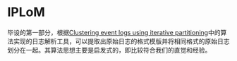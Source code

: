# IPLoM
毕设的第一部分，根据[Clustering event logs using iterative partitioning](http://xueshu.baidu.com/usercenter/paper/show?paperid=cf26240c1ea933d3abea7a13f0afdfb6&site=xueshu_se)中的算法实现的日志解析工具，可以提取出原始日志的格式模版并将相同格式的原始日志划分在一起。其算法思想主要是启发式的，即比较符合我们的直觉和经验。
